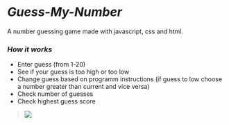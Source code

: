 # ***Guess-My-Number***
A number guessing game made with javascript, css and html.

### ***How it works***
- Enter guess (from 1-20)
- See if your guess is too high or too low
- Change guess based on programm instructions (if guess to low choose a number greater than current and vice versa)
- Check number of guesses
- Check highest guess score

> <img src="https://github.com/somekindofwallflower/complete-javascript-course-2021/blob/master/05-Guess-My-Number/guess_my_number.gif" />

